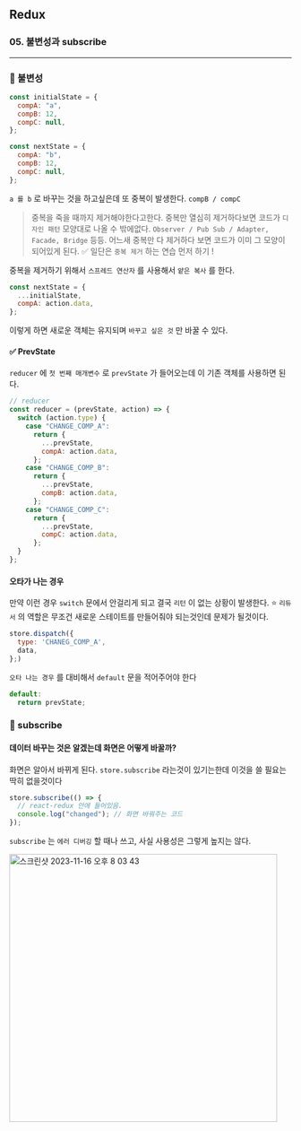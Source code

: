 ## Redux

### 05. 불변성과 subscribe

---

### 📌 불변성

```js
const initialState = {
  compA: "a",
  compB: 12,
  compC: null,
};

const nextState = {
  compA: "b",
  compB: 12,
  compC: null,
};
```

`a 를 b` 로 바꾸는 것을 하고싶은데 또 중복이 발생한다. `compB / compC`

> 중복을 죽을 때까지 제거해야한다고한다.
> 중복만 열심히 제거하다보면 코드가 `디자인 패턴` 모양대로 나올 수 밖에없다.
> `Observer / Pub Sub / Adapter, Facade, Bridge` 등등.
> 어느새 중복만 다 제거하다 보면 코드가 이미 그 모양이 되어있게 된다.
> ✅ 일단은 `중복 제거` 하는 연습 먼저 하기 !

중복을 제거하기 위해서 `스프레드 연산자` 를 사용해서 `얕은 복사` 를 한다.

```js
const nextState = {
  ...initialState,
  compA: action.data,
};
```

이렇게 하면 새로운 객체는 유지되며 `바꾸고 싶은 것` 만 바꿀 수 있다.

#### ✅ PrevState

`reducer` 에 `첫 번째 매개변수` 로 `prevState` 가 들어오는데 이 기존 객체를 사용하면 된다.

```js
// reducer
const reducer = (prevState, action) => {
  switch (action.type) {
    case "CHANGE_COMP_A":
      return {
        ...prevState,
        compA: action.data,
      };
    case "CHANGE_COMP_B":
      return {
        ...prevState,
        compB: action.data,
      };
    case "CHANGE_COMP_C":
      return {
        ...prevState,
        compC: action.data,
      };
  }
};
```

#### 오타가 나는 경우

만약 이런 경우 `switch` 문에서 안걸리게 되고 결국 `리턴` 이 없는 상황이 발생한다.
⭐️ `리듀서` 의 역할은 무조건 새로운 스테이트를 만들어줘야 되는것인데 문제가 될것이다.

```js
store.dispatch({
  type: 'CHANEG_COMP_A',
  data,
};)
```

`오타 나는 경우` 를 대비해서 `default` 문을 적어주어야 한다

```js
default:
  return prevState;
```

### 📌 subscribe

#### 데이터 바꾸는 것은 알겠는데 화면은 어떻게 바꿀까?

화면은 알아서 바뀌게 된다. `store.subscribe` 라는것이 있기는한데 이것을 쓸 필요는 딱히 없을것이다

```js
store.subscribe(() => {
  // react-redux 안에 들어있음.
  console.log("changed"); // 화면 바꿔주는 코드
});
```

`subscribe` 는 `에러 디버깅` 할 때나 쓰고, 사실 사용성은 그렇게 높지는 않다.

<img width="478" alt="스크린샷 2023-11-16 오후 8 03 43" src="https://github.com/chromeheartz/TIL/assets/95161113/db44ce93-6852-4cb0-a071-0ca685c5666f">
